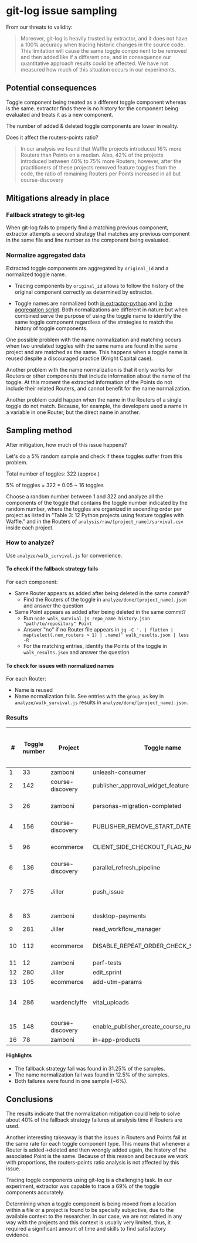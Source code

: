 # git-log issue sampling

From our threats to validity:

> Moreover, git-log is heavily trusted by extractor, and it does not have a 100% accuracy when tracing historic changes in the source code. This limitation will cause the same toggle compo nent to be removed and then added like if a different one, and in consequence our quantitative approach results could be affected. We have not measured how much of this situation occurs in our experiments.

## Potential consequences

Toggle component being treated as a different toggle component whereas is the same. extractor finds there is no history for the component being evaluated and treats it as a new component.

The number of added & deleted toggle components are lower in reality.

Does it affect the routers-points ratio?

>In our analysis we found that Waffle projects introduced 16% more Routers than Points on a median. Also, 42% of the projects introduced between 40% to 75% more Routers; however, after the practitioners of these projects removed feature toggles from the code, the ratio of remaining Routers per Points increased in all but course-discovery

## Mitigations already in place

### Fallback strategy to git-log

When git-log fails to properly find a matching previous component, extractor attempts a second strategy that matches any previous component in the same file and line number as the component being evaluated.

### Normalize aggregated data

Extracted toggle components are aggregated by `original_id` and a normalized toggle name.

* Tracing components by `original_id` allows to follow the history of the original component correctly as determined by extractor.

* Toggle names are normalized both [in extractor-python](https://gitlab.com/juan.hoyosr/extractor-python/-/blob/02954dd4d315f2b4a8a7058ae5dac2bc48d329a5/libraries/django_waffle/components.py#L164) and [in the aggregation script](https://github.com/elhoyos/toggles_package/blob/004646e36c0c5be2eb7a1d019678051bbb795557/extraction/analyze/common.js#L12). Both normalizations are different in nature but when combined serve the purpose of using the toggle name to identify the same toggle component regardless of the strategies to match the history of toggle components.

One possible problem with the name normalization and matching occurs when two unrelated toggles with the same name are found in the same project and are matched as the same. This happens when a toggle name is reused despite a discouraged practice (Knight Capital case).

Another problem with the name normalization is that it only works for Routers or other components that include information about the name of the toggle. At this moment the extracted information of the Points do not include their related Routers, and cannot benefit for the name normalization.

Another problem could happen when the name in the Routers of a single toggle do not match. Because, for example, the developers used a name in a variable in one Router, but the direct name in another.


## Sampling method

After mitigation, how much of this issue happens?

Let's do a 5% random sample and check if these toggles suffer from this problem.

Total number of toggles: 322 (approx.)

5% of toggles = 322 * 0.05 ~ 16 toggles

Choose a random number between 1 and 322 and analyze all the components of the toggle that contains the toggle number indicated by the random number, where the toggles are organized in ascending order per project as listed in "Table 3: 12 Python projects using feature toggles with Waffle." and in the Routers of `analysis/raw/[project_name]/survival.csv` inside each project.

### How to analyze?

Use `analyze/walk_survival.js` for convenience.


#### To check if the fallback strategy fails
For each component:
* Same Router appears as added after being deleted in the same commit?
  - Find the Routers of the toggle in `analyze/done/[project_name].json` and answer the question
* Same Point appears as added after being deleted in the same commit?
  - Run `node walk_survival.js repo_name history.json "path/to/repository" Point`
  - Answer "no" if no Router file appears in `jq -C '. | flatten | map(select(.num_routers > 1) | .name)' walk_results.json | less -R`
  - For the matching entries, identify the Points of the toggle in `walk_results.json` and answer the question


#### To check for issues with normalized names
For each Router:
* Name is reused
* Name normalization fails. See entries with the `group_as` key in `analyze/walk_survival.js` results in `analyze/done/[project_name].json`.

### Results

#| Toggle number | Project | Toggle name | Same Router added & deleted | Same Point added & deleted | Has Routers with `group_as`| Notes
-|-|-|-|-|-|-|-
1|33|zamboni|unleash-consumer|no|no|no|--
2|142|course-discovery|publisher_approval_widget_feature|no|no|no|Routers assigned to template context, Points not found.
3|26|zamboni|personas-migration-completed|**yes**|**yes**|no|Significant refactor. Functionality-wise found the same Router & Point added & deleted at same commit in `test_views.py`.
4|156|course-discovery|PUBLISHER_REMOVE_START_DATE_EDITING|no|no|**yes**|Renamed to PUBLISHER_REMOVE_PACING_TYPE_EDITING.
5|96|ecommerce|CLIENT_SIDE_CHECKOUT_FLAG_NAME|**yes**|**yes**|no|Significant refactor. Functionality-wise found the same Router & Point added & deleted at same commit in `views.py`.
6|136|course-discovery|parallel_refresh_pipeline|no|no|no|--
7|275|Jiller|push_issue|**yes**|**yes**|no|Significant refactor, abstracted functionality to other files. Functionality-wise found the same Router & Point added & deleted at same commit in `views.py`.
8|83|zamboni|desktop-payments|no|no|no|Routers assigned toggle state to variables, Points not found.
9|281|Jiller|read_workflow_manager|no|no|no|Routers were not deleted.
10|112|ecommerce|DISABLE_REPEAT_ORDER_CHECK_SWITCH_NAME|**yes**|**yes**|**yes**|Substantial refactor, moved the toggle to another file. Renamed from REPEAT_PURCHASE_SWITCH_NAME.
11|12|zamboni|perf-tests|no|no|no|--
12|280|Jiller|edit_sprint|no|no|no|--
13|105|ecommerce|add-utm-params|no|no|no|--
14|286|wardenclyffe|vital_uploads|**yes**|**yes**|no|Commits and components operations do not match. Found deleted ops for Routers and Points after adding the same component in `stats.html`.
15|148|course-discovery|enable_publisher_create_course_run_in_studio|no|no|no|--
16|78|zamboni|in-app-products|no|no|no|--

#### Highlights

* The fallback strategy fail was found in 31.25% of the samples.
* The name normalization fail was found in 12.5% of the samples.
* Both failures were found in one sample (~6%).

## Conclusions

The results indicate that the normalization mitigation could help to solve about 40% of the fallback strategy failures at analysis time if Routers are used.

Another interesting takeaway is that the issues in Routers and Points fail at the same rate for each toggle component type. This means that whenever a Router is added->deleted and then wrongly added again, the history of the associated Point is the same. Because of this reason and because we work with proportions, the routers-points ratio analysis is not affected by this issue.

Tracing toggle components using git-log is a challenging task. In our experiment, extractor was capable to trace a 69% of the toggle components accurately.

Determining when a toggle component is being moved from a location within a file or a project is found to be specially subjective, due to the available context to the researcher. In our case, we are not related in any way with the projects and this context is usually very limited, thus, it required a significant amount of time and skills to find satisfactory evidence.

